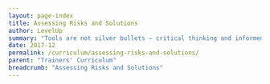 ```yaml
---
layout: page-index
title: Assessing Risks and Solutions
author: LevelUp
summary: "Tools are not silver bullets – critical thinking and informed decision making are the true hallmarks of a strong, holistic practice of digital security. This sessions in this section encourage training participants to think critically about digital security risks, and furthermore support the development of personalized, context-specific stratgies to mitigate such risks."
date: 2017-12
permalink: /curriculum/assessing-risks-and-solutions/
parent: "Trainers' Curriculum"
breadcrumb: "Assessing Risks and Solutions"
---
```

